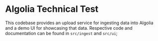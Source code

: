 # Algolia Technical Test

This codebase provides an upload service for ingesting data into Algolia and a demo UI for showcasing that data. Respective code and documentation can be found in `src/ingest` and `src/ui`;
